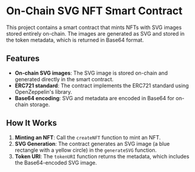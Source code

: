# On-Chain SVG NFT Smart Contract

This project contains a smart contract that mints NFTs with SVG images stored entirely on-chain. The images are generated as SVG and stored in the token metadata, which is returned in Base64 format.

## Features

- **On-chain SVG images**: The SVG image is stored on-chain and generated directly in the smart contract.
- **ERC721 standard**: The contract implements the ERC721 standard using OpenZeppelin's library.
- **Base64 encoding**: SVG and metadata are encoded in Base64 for on-chain storage.

## How It Works

1. **Minting an NFT**: Call the `createNFT` function to mint an NFT.
2. **SVG Generation**: The contract generates an SVG image (a blue rectangle with a yellow circle) in the `generateSVG` function.
3. **Token URI**: The `tokenURI` function returns the metadata, which includes the Base64-encoded SVG image.

